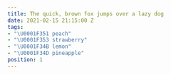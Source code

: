 ```yaml
---
title: The quick, brown fox jumps over a lazy dog
date: 2021-02-15 21:15:00 Z
tags:
- "\U0001F351 peach"
- "\U0001F353 strawberry"
- "\U0001F34B lemon"
- "\U0001F34D pineapple"
position: 1
---
```



